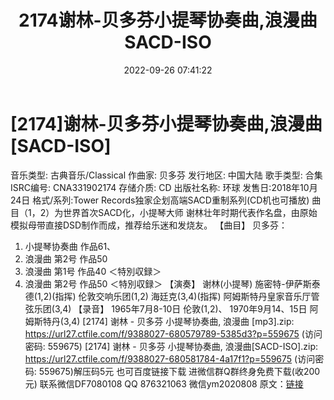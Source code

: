 ﻿---
title: 2174谢林-贝多芬小提琴协奏曲,浪漫曲SACD-ISO
date: 2022-09-26 07:41:22
categories: 新碟专辑、稀有等精品
tags: 纯音雅乐
---
# [2174]谢林-贝多芬小提琴协奏曲,浪漫曲[SACD-ISO]

音乐类型:
古典音乐/Classical
作曲家: 贝多芬
发行地区: 中国大陆
歌手类型: 合集
ISRC编号: CNA331902174
存储介质: CD
出版社名称: 环球
发售日:2018年10月24日
格式/系列:Tower Records独家企划高端SACD重制系列(CD机也可播放)
曲目（1，2）为世界首次SACD化，小提琴大师
谢林壮年时期代表作名盘，由原始模拟母带直接DSD制作而成，推荐给乐迷和发烧友。
【曲目】
贝多芬：
1. 小提琴协奏曲 作品61、
2. 浪漫曲 第2号 作品50
3. 浪漫曲 第1号 作品40 ＜特別収録＞
4. 浪漫曲 第2号 作品50 ＜特別収録＞
【演奏】
谢林(小提琴)
施密特-伊萨斯泰德(1,2)(指挥)
伦敦交响乐团(1,2)
海廷克(3,4)(指挥)
阿姆斯特丹皇家音乐厅管弦乐团(3,4)
【录音】
1965年7月8-10日 伦敦(1,2)、
1970年9月14、15日 阿姆斯特丹(3,4)
[2174] 谢林 - 贝多芬 小提琴协奏曲, 浪漫曲 [mp3].zip: https://url27.ctfile.com/f/9388027-680579789-5385d3?p=559675
(访问密码: 559675)
[2174] 谢林 - 贝多芬 小提琴协奏曲, 浪漫曲[SACD-ISO].zip: https://url27.ctfile.com/f/9388027-680581784-4a17f1?p=559675
(访问密码: 559675)解压码5元
也可百度链接下载
进微信群Q群终身免费下载(收200元)
联系微信DF7080108 QQ 876321063
微信ym2020808
原文：[链接](https://blog.sina.com.cn/s/blog_1647c7e7601030zlw.html)